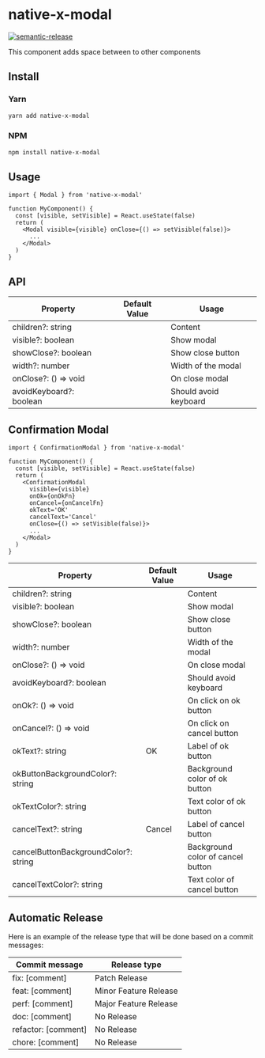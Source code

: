 # native-x-modal

[![semantic-release](https://img.shields.io/badge/%20%20%F0%9F%93%A6%F0%9F%9A%80-semantic--release-e10079.svg)](https://github.com/semantic-release/semantic-release)

This component adds space between to other components

## Install

### Yarn

```sh
yarn add native-x-modal
```

### NPM

```sh
npm install native-x-modal
```

## Usage

```tsx
import { Modal } from 'native-x-modal'

function MyComponent() {
  const [visible, setVisible] = React.useState(false)
  return (
    <Modal visible={visible} onClose={() => setVisible(false)}>
      ...
    </Modal>
  )
}
```

## API

| Property                | Default Value | Usage                 |
| ----------------------- | ------------- | --------------------- |
| children?: string       |               | Content               |
| visible?: boolean       |               | Show modal            |
| showClose?: boolean     |               | Show close button     |
| width?: number          |               | Width of the modal    |
| onClose?: () => void    |               | On close modal        |
| avoidKeyboard?: boolean |               | Should avoid keyboard |

## Confirmation Modal

```tsx
import { ConfirmationModal } from 'native-x-modal'

function MyComponent() {
  const [visible, setVisible] = React.useState(false)
  return (
    <ConfirmationModal
      visible={visible}
      onOk={onOkFn}
      onCancel={onCancelFn}
      okText='OK'
      cancelText='Cancel'
      onClose={() => setVisible(false)}>
      ...
    </Modal>
  )
}
```

| Property                             | Default Value | Usage                             |
| ------------------------------------ | ------------- | --------------------------------- |
| children?: string                    |               | Content                           |
| visible?: boolean                    |               | Show modal                        |
| showClose?: boolean                  |               | Show close button                 |
| width?: number                       |               | Width of the modal                |
| onClose?: () => void                 |               | On close modal                    |
| avoidKeyboard?: boolean              |               | Should avoid keyboard             |
| onOk?: () => void                    |               | On click on ok button             |
| onCancel?: () => void                |               | On click on cancel button         |
| okText?: string                      | OK            | Label of ok button                |
| okButtonBackgroundColor?: string     |               | Background color of ok button     |
| okTextColor?: string                 |               | Text color of ok button           |
| cancelText?: string                  | Cancel        | Label of cancel button            |
| cancelButtonBackgroundColor?: string |               | Background color of cancel button |
| cancelTextColor?: string             |               | Text color of cancel button       |

## Automatic Release

Here is an example of the release type that will be done based on a commit messages:

| Commit message      | Release type          |
| ------------------- | --------------------- |
| fix: [comment]      | Patch Release         |
| feat: [comment]     | Minor Feature Release |
| perf: [comment]     | Major Feature Release |
| doc: [comment]      | No Release            |
| refactor: [comment] | No Release            |
| chore: [comment]    | No Release            |
